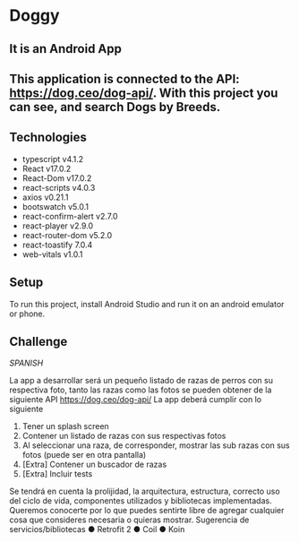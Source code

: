 # Doggy

## It is an Android App

## This application is connected to the API: <https://dog.ceo/dog-api/>. With this project you can see, and search **Dogs** by **Breeds**.

## Technologies
* typescript v4.1.2
* React         v17.0.2
* React-Dom     v17.0.2
* react-scripts v4.0.3
* axios         v0.21.1
* bootswatch    v5.0.1
* react-confirm-alert v2.7.0
* react-player v2.9.0
* react-router-dom v5.2.0
* react-toastify 7.0.4
* web-vitals v1.0.1

## Setup
To run this project, install Android Studio and run it on an android emulator or phone.

## Challenge
*SPANISH*

La app a desarrollar será un pequeño listado de razas de perros con su respectiva foto,
tanto las razas como las fotos se pueden obtener de la siguiente API
https://dog.ceo/dog-api/
La app deberá cumplir con lo siguiente
1. Tener un splash screen
2. Contener un listado de razas con sus respectivas fotos
3. Al seleccionar una raza, de corresponder, mostrar las sub razas con sus fotos
   (puede ser en otra pantalla)
4. [Extra] Contener un buscador de razas
5. [Extra] Incluir tests

Se tendrá en cuenta la prolijidad, la arquitectura, estructura, correcto uso del ciclo de vida,
componentes utilizados y bibliotecas implementadas. Queremos conocerte por lo que
puedes sentirte libre de agregar cualquier cosa que consideres necesaria o quieras mostrar.
Sugerencia de servicios/bibliotecas
● Retrofit 2
● Coil
● Koin
